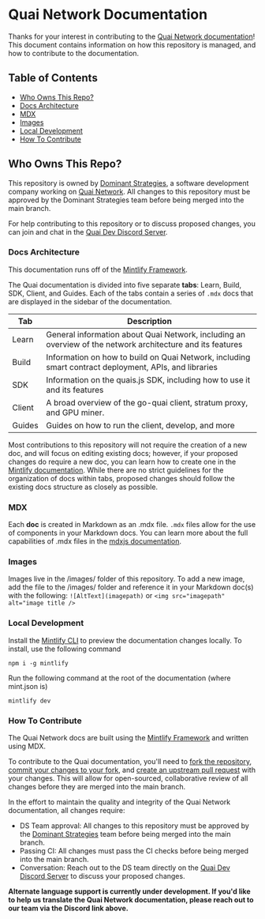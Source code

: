 # Quai Network Documentation

Thanks for your interest in contributing to the [Quai Network documentation](https://qu.ai/docs/)! This document contains information on how this repository is managed, and how to contribute to the documentation.

## Table of Contents

- [Who Owns This Repo?](#who-owns-this-repo)
- [Docs Architecture](#docs-architecture)
- [MDX](#mdx)
- [Images](#images)
- [Local Development](#local-development)
- [How To Contribute](#how-to-contribute)

## Who Owns This Repo?

This repository is owned by [Dominant Strategies](https://dominantstrategies.io/), a software development company working on [Quai Network](https://qu.ai/). All changes to this repository must be approved by the Dominant Strategies team before being merged into the main branch.

For help contributing to this repository or to discuss proposed changes, you can join and chat in the [Quai Dev Discord Server](https://discord.gg/s8y8asPwNC).

### Docs Architecture

This documentation runs off of the [Mintlify Framework](https://mintlify.com/).

The Quai documentation is divided into five separate **tabs**: Learn, Build, SDK, Client, and Guides. Each of the tabs contain a series of `.mdx` docs that are displayed in the sidebar of the documentation.

| Tab    | Description                                                                                                |
| ------ | ---------------------------------------------------------------------------------------------------------- |
| Learn  | General information about Quai Network, including an overview of the network architecture and its features |
| Build  | Information on how to build on Quai Network, including smart contract deployment, APIs, and libraries      |
| SDK    | Information on the quais.js SDK, including how to use it and its features                                  |
| Client | A broad overview of the go-quai client, stratum proxy, and GPU miner.                                      |
| Guides | Guides on how to run the client, develop, and more                                                         |

Most contributions to this repository will not require the creation of a new doc, and will focus on editing existing docs; however, if your proposed changes do require a new doc, you can learn how to create one in the [Mintlify documentation](https://mintlify.com/docs/development). While there are no strict guidelines for the organization of docs within tabs, proposed changes should follow the existing docs structure as closely as possible.

### MDX

Each **doc** is created in Markdown as an .mdx file. `.mdx` files allow for the use of components in your Markdown docs. You can learn more about the full capabilities of .mdx files in the [mdxjs documentation](https://mdxjs.com/docs/).

### Images

Images live in the /images/ folder of this repository. To add a new image, add the file to the /images/ folder and reference it in your Markdown doc(s) with the following: `![AltText](imagepath)` or `<img src="imagepath" alt="image title />`

### Local Development

Install the [Mintlify CLI](https://www.npmjs.com/package/mintlify) to preview the documentation changes locally. To install, use the following command

```
npm i -g mintlify
```

Run the following command at the root of the documentation (where mint.json is)

```
mintlify dev
```

### How To Contribute

The Quai Network docs are built using the [Mintlify Framework](https://mintlify.com/) and written using MDX.

To contribute to the Quai documentation, you'll need to [fork the repository](https://docs.github.com/en/get-started/quickstart/fork-a-repo), [commit your changes to your fork](https://docs.github.com/en/get-started/using-git/pushing-commits-to-a-remote-repository), and [create an upstream pull request](https://docs.github.com/en/pull-requests/collaborating-with-pull-requests/proposing-changes-to-your-work-with-pull-requests/creating-a-pull-request-from-a-fork) with your changes. This will allow for open-sourced, collaborative review of all changes before they are merged into the main branch.

In the effort to maintain the quality and integrity of the Quai Network documentation, all changes require:

- DS Team approval: All changes to this repository must be approved by the [Dominant Strategies](https://dominantstrategies.io) team before being merged into the main branch.
- Passing CI: All changes must pass the CI checks before being merged into the main branch.
- Conversation: Reach out to the DS team directly on the [Quai Dev Discord Server](https://discord.gg/s8y8asPwNC) to discuss your proposed changes.

**Alternate language support is currently under development. If you'd like to help us translate the Quai Network documentation, please reach out to our team via the Discord link above.**
```
